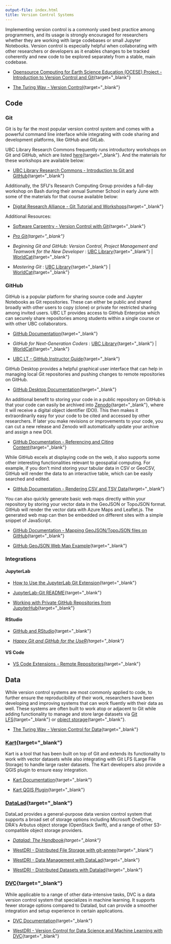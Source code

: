 ```yaml
---
output-file: index.html
title: Version Control Systems
---
```


Implementing version control is a commonly used best practice among programmers,
and its usage is strongly encouraged for researchers whether they are working
with large codebases or small Jupyter Notebooks. Version control is especially
helpful when collaborating with other researchers or developers as it enables
changes to be tracked coherently and new code to be explored separately from a
stable, main codebase.

- [Opensource Computing for Earth Science Education (OCESE) Project - Introduction to Version Control and Git](https://eoas-ubc.github.io/tut-git-intro.html){target="\_blank"}

- [The Turing Way - Version Control](https://the-turing-way.netlify.app/reproducible-research/vcs){target="\_blank"}

## Code

### Git

Git is by far the most popular version control system and comes with a powerful
command line interface while integrating with code sharing and development
platforms, like GitHub and GitLab.

UBC Library Research Commons frequently runs introductory workshops on Git and
GitHub, which are listed
[here](https://libcal.library.ubc.ca/calendar/?t=g&q=git){target="\_blank"}. And
the materials for these workshops are available below:

- [UBC Library Research Commons - Introduction to Git and GitHub](https://ubc-library-rc.github.io/intro-git/){target="\_blank"}

Additionally, the SFU's Research Computing Group provides a full-day workshop on
Bash during their annual Summer School in early June with some of the materials
for that course available below:

- [Digital Research Alliance - Git Tutorial and Workshops](https://mint.westdri.ca/git/){target="\_blank"}

Additional Resources:

- [Software Carpentry - Version Control with Git](https://swcarpentry.github.io/git-novice/){target="\_blank"}

- _[Pro Git](https://git-scm.com/book/en/v2){target="\_blank"}_

- _Beginning Git and GitHub: Version Control, Project Management and Teamwork
  for the New Developer_ :
  [UBC Library](https://go.exlibris.link/G3VfpGll){target="\_blank"} |
  [WorldCat](https://search.worldcat.org/title/1427243462){target="\_blank"}

- _Mastering Git_ :
  [UBC Library](https://go.exlibris.link/zJxLHm6W){target="\_blank"} |
  [WorldCat](https://search.worldcat.org/title/1454574509){target="\_blank"}

### GitHub

GitHub is a popular platform for sharing source code and Jupyter Notebooks as
Git repositories. These can either be public and shared broadly with other users
to copy (clone) or private for restricted sharing among invited users. UBC LT
provides access to GitHub Enterprise which can securely share repositories among
students within a single course or with other UBC collaborators.

- [GitHub Documentation](https://docs.github.com/en){target="\_blank"}

- _GitHub for Next-Generation Coders_ :
  [UBC Library](https://go.exlibris.link/CLVkVZyK){target="\_blank"} |
  [WorldCat](https://search.worldcat.org/title/1446794123){target="\_blank"}

- [UBC LT - GitHub Instructor Guide](https://lthub.ubc.ca/guides/github-instructor-guide/){target="\_blank"}

GitHub Desktop provides a helpful graphical user interface that can help in
managing local Git repositories and pushing changes to remote repositories on
GitHub.

- [GitHub Desktop Documentation](https://docs.github.com/en/desktop/installing-and-configuring-github-desktop/overview/getting-started-with-github-desktop){target="\_blank"}

An additional benefit to storing your code in a public repository on GitHub is
that your code can easily be archived into
[Zenodo](https://about.zenodo.org/){target="\_blank"}, where it will receive a
digital object identifier (DOI). This then makes it extraordinarily easy for
your code to be cited and accessed by other researchers. If later you make
revisions or improvements to your code, you can cut a new release and Zenodo
will automatically update your archive and assign a new DOI.

- [GitHub Documentation - Referencing and Citing Content](https://docs.github.com/en/repositories/archiving-a-github-repository/referencing-and-citing-content){target="\_blank"}

While GitHub excels at displaying code on the web, it also supports some other
interesting functionalities relevant to geospatial computing. For example, if
you don't mind storing your tabular data in CSV or GeoCSV, GitHub will render
the data to an interactive table, which can be easily searched and edited.

- [GitHub Documentation - Rendering CSV and TSV Data](https://docs.github.com/en/repositories/working-with-files/using-files/working-with-non-code-files#rendering-csv-and-tsv-data){target="\_blank"}

You can also quickly generate basic web maps directly within your repository by
storing your vector data in the GeoJSON or TopoJSON format. GitHub will render
the vector data with Azure Maps and Leaflet.js. The generated web map can then
be embedded on different sites with a simple snippet of JavaScript.

- [GitHub Documentation - Mapping GeoJSON/TopoJSON files on GitHub](https://docs.github.com/en/repositories/working-with-files/using-files/working-with-non-code-files#mapping-geojsontopojson-files-on-github){target="\_blank"}

- [GitHub GeoJSON Web Map Example](https://viewscreen.githubusercontent.com/view/geojson?url=https%3a%2f%2fraw.githubusercontent.com%2fbenbalter%2fdc-wifi-social%2fmaster%2fbars.geojson){target="\_blank"}

### Integrations

#### JupyterLab

- [How to Use the JupyterLab Git Extension](https://blog.reviewnb.com/jupyterlab-git-extension/){target="\_blank"}

- [JupyterLab-Git README](https://github.com/jupyterlab/jupyterlab-git#jupyterlab-git){target="\_blank"}

- [Working with Private GitHub Repositories from JupyterHub](https://ubc-geography.github.io/computing-resources/version-control-systems/jupyterhub-private-repo.html){target="\_blank"}

#### RStudio

- [GitHub and RStudio](https://resources.github.com/github-and-rstudio){target="\_blank"}

- _[Happy Git and GitHub for the UseR](https://happygitwithr.com/usage-intro.html){target="\_blank"}_

#### VS Code

- [VS Code Extensions - Remote Repositories](https://marketplace.visualstudio.com/items?itemName=github.remotehub){target="\_blank"}

## Data

While version control systems are most commonly applied to code, to further
ensure the reproducibility of their work, researchers have been developing and
improving systems that can work fluently with their data as well. These systems
are often built to work atop or adjacent to Git while adding functionality to
manage and store large datasets via
[Git LFS](https://git-lfs.com/){target="\_blank"} or
[object storage](https://ubc-geography.github.io/computing-resources/cloud-computing/object-storage.html){target="\_blank"}.

- [The Turing Way - Version Control for Data](https://the-turing-way.netlify.app/reproducible-research/vcs/vcs-data){target="\_blank"}

### [Kart](https://kartproject.org/){target="\_blank"}

Kart is a tool that has been built on top of Git and extends its functionality
to work with vector datasets while also integrating with Git LFS (Large File
Storage) to handle large raster datasets. The Kart developers also provide a
QGIS plugin to ensure easy integration.

- [Kart Documentation](https://docs.kartproject.org/en/latest/index.html){target="\_blank"}

- [Kart QGIS Plugin](https://plugins.qgis.org/plugins/kart/){target="\_blank"}

### [DataLad](https://www.datalad.org/){target="\_blank"}

DataLad provides a general-purpose data version control system that supports a
broad set of storage options including Microsoft OneDrive, DRA's Arbutus object
storage (OpenStack Swift), and a range of other S3-compatible object storage
providers.

- _[Datalad: The Handbook](https://handbook.datalad.org/en/latest/index.html){target="\_blank"}_

- [WestDRI - Distributed File Storage with git-annex](https://training.westdri.ca/tools/rdm/#distributed-file-storage-with-git-annex){target="\_blank"}

- [WestDRI - Data Management with DataLad](https://training.westdri.ca/tools/rdm/#data-management-with-datalad){target="\_blank"}

- [WestDRI - Distributed Datasets with Datalad](https://training.westdri.ca/tools/rdm/#distributed-datasets-with-datalad){target="\_blank"}

### [DVC](https://dvc.org/){target="\_blank"}

While applicable to a range of other data-intensive tasks, DVC is a data version
control system that specializes in machine learning. It supports fewer storage
options compared to Datalad, but can provide a smoother integration and setup
experience in certain applications.

- [DVC Documentation](https://dvc.org/doc){target="\_blank"}

- [WestDRI - Version Control for Data Science and Machine Learning with DVC](https://youtu.be/2MQVF78FRKs?si=b2UnIRcPPTMQSL7K){target="\_blank"}

